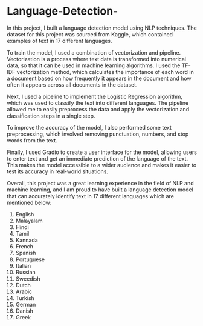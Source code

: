 # Language-Detection-

In this project, I built a language detection model using NLP techniques. 
The dataset for this project was sourced from Kaggle, which contained examples of text in 17 different languages.

To train the model, I used a combination of vectorization and pipeline. 
Vectorization is a process where text data is transformed into numerical data, so that it can be used in machine learning algorithms. 
I used the TF-IDF vectorization method, which calculates the importance of each word in a document based on how frequently it appears in 
the document and how often it appears across all documents in the dataset.

Next, I used a pipeline to implement the Logistic Regression algorithm, which was used to classify the text into different languages. 
The pipeline allowed me to easily preprocess the data and apply the vectorization and classification steps in a single step.

To improve the accuracy of the model, I also performed some text preprocessing, which involved removing punctuation, numbers, 
and stop words from the text.

Finally, I used Gradio to create a user interface for the model, allowing users to enter text and get an immediate prediction of 
the language of the text. This makes the model accessible to a wider audience and makes it easier to test its accuracy in real-world situations.

Overall, this project was a great learning experience in the field of NLP and machine learning, and I am proud to have built a language 
detection model that can accurately identify text in 17 different languages which are mentioned below:

1) English
2) Malayalam
3) Hindi
4) Tamil
5) Kannada
6) French
7) Spanish
8) Portuguese
9) Italian
10) Russian
11) Sweedish
12) Dutch
13) Arabic
14) Turkish
15) German
16) Danish
17) Greek

